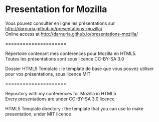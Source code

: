 Presentation for Mozilla
=====================

Vous pouvez consulter en ligne les présentations sur http://darnuria.github.io/presentations-mozilla/  
Online access at http://darnuria.github.io/presentations-mozilla/

=====================

Répertoire contenant mes conférences pour Mozilla en HTML5.  
Toutes les présentations sont sous licence CC-BY-SA 3.0


Dossier HTML5 Template : le template de base que vous pouvez utiliser pour vos présentations, sous licence MIT  

=====================

Repository with my conferences for Mozilla in HTML5  
Every presentations are under CC-BY-SA 3.0 licence

HTML5 Template directory : the template that you can use to make presentation, under MIT licence  
